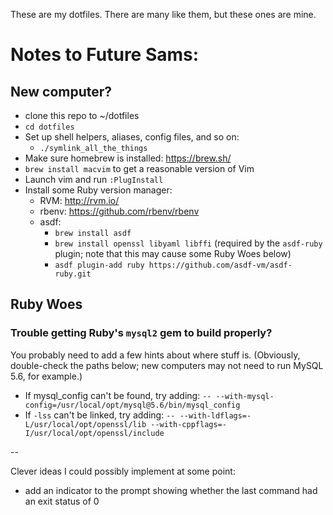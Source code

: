 These are my dotfiles.  There are many like them, but these ones are mine.

# Notes to Future Sams:

## New computer?

* clone this repo to ~/dotfiles
* `cd dotfiles`
* Set up shell helpers, aliases, config files, and so on:
  * `./symlink_all_the_things`
* Make sure homebrew is installed:  https://brew.sh/
* `brew install macvim` to get a reasonable version of Vim
* Launch vim and run `:PlugInstall`
* Install some Ruby version manager:
  * RVM: http://rvm.io/
  * rbenv: https://github.com/rbenv/rbenv
  * asdf:
    * `brew install asdf`
    * `brew install openssl libyaml libffi` (required by the `asdf-ruby` plugin; note that this may cause some Ruby Woes below)
    * `asdf plugin-add ruby https://github.com/asdf-vm/asdf-ruby.git`

## Ruby Woes

### Trouble getting Ruby's `mysql2` gem to build properly?

You probably need to add a few hints about where stuff is.  (Obviously,
double-check the paths below; new computers may not need to run MySQL 5.6, for
example.)

* If mysql_config can't be found, try adding:
  `-- --with-mysql-config=/usr/local/opt/mysql@5.6/bin/mysql_config`
* If `-lss` can't be linked, try adding:
  `-- --with-ldflags=-L/usr/local/opt/openssl/lib --with-cppflags=-I/usr/local/opt/openssl/include`

--

Clever ideas I could possibly implement at some point:

- add an indicator to the prompt showing whether the last command had an
  exit status of 0


